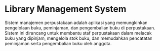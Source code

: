 # Library Management System

Sistem manajemen perpustakaan adalah aplikasi yang memungkinkan pengelolaan buku, peminjaman, dan pengembalian buku di perpustakaan. Sistem ini dirancang untuk membantu staf perpustakaan dalam melacak buku yang dipinjam, mengelola stok buku, dan memudahkan pencatatan peminjaman serta pengembalian buku oleh anggota.

